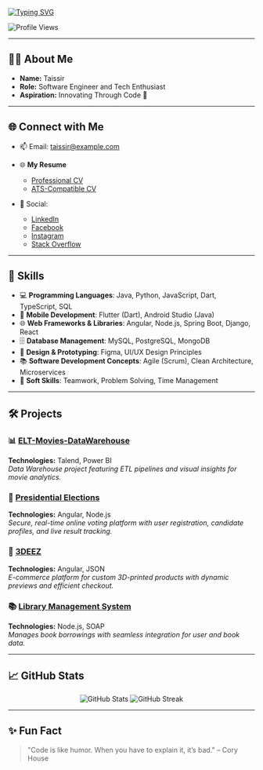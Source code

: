<a href="https://git.io/typing-svg"><img src="https://readme-typing-svg.demolab.com?font=Fira+Code&size=30&duration=2000&pause=1000&color=2465F7&center=true&vCenter=true&width=600&lines=Hi%F0%9F%91%8B%2C+I'm+Taissir;Software+Engineer+and+Tech+Enthusiast;Passionate+About+Coding+%26+Innovation" alt="Typing SVG" /></a>

<p align="left">
    <img src="https://komarev.com/ghpvc/?username=taissir&label=Profile%20views&color=0e75b6&style=for-the-badge" alt="Profile Views" />
</p>

---

## 👨‍💻 About Me
- **Name:** Taissir  
- **Role:** Software Engineer and Tech Enthusiast  
- **Aspiration:** Innovating Through Code 🚀  
---

## 🌐 Connect with Me
- 📫 Email: [taissir@example.com](mailto:taissir@example.com)  
- 🌐 **My Resume**  
    - [Professional CV](#)  
    - [ATS-Compatible CV](#)  

- 📱 Social:
  - [LinkedIn](https://linkedin.com/in/taissir)  
  - [Facebook](https://facebook.com/taissir)  
  - [Instagram](https://instagram.com/taissir)  
  - [Stack Overflow](https://stackoverflow.com/users/taissir)  

---
## 🔧 Skills
- 💻 **Programming Languages**: Java, Python, JavaScript, Dart, TypeScript, SQL  
- 📱 **Mobile Development**: Flutter (Dart), Android Studio (Java)  
- 🌐 **Web Frameworks & Libraries**: Angular, Node.js, Spring Boot, Django, React  
- 🗄️ **Database Management**: MySQL, PostgreSQL, MongoDB  
- 🎨 **Design & Prototyping**: Figma, UI/UX Design Principles  
- 📚 **Software Development Concepts**: Agile (Scrum), Clean Architecture, Microservices  
- 💼 **Soft Skills**: Teamwork, Problem Solving, Time Management  

---

## 🛠️ Projects

### 📊 [ELT-Movies-DataWarehouse](https://github.com/taissir/ELT-Movies-DataWarehouse)  
**Technologies:** Talend, Power BI  
*Data Warehouse project featuring ETL pipelines and visual insights for movie analytics.*

### 🚀 [Presidential Elections](https://github.com/taissir/Presidential-Elections)  
**Technologies:** Angular, Node.js  
*Secure, real-time online voting platform with user registration, candidate profiles, and live result tracking.*

### 🛒 [3DEEZ](https://github.com/taissir/3DEEZ)  
**Technologies:** Angular, JSON  
*E-commerce platform for custom 3D-printed products with dynamic previews and efficient checkout.*

### 📚 [Library Management System](https://github.com/taissir/Library-Management-System)  
**Technologies:** Node.js, SOAP  
*Manages book borrowings with seamless integration for user and book data.*

---

## 📈 GitHub Stats
<p align="center">
    <img src="https://github-readme-stats.vercel.app/api?username=taissir&show_icons=true&theme=tokyonight" alt="GitHub Stats" />
    <img src="https://github-readme-streak-stats.herokuapp.com/?user=taissir&theme=tokyonight" alt="GitHub Streak" />
</p>

---

## ✨ Fun Fact
> "Code is like humor. When you have to explain it, it’s bad." – Cory House
